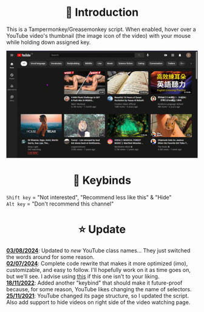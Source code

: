 <h1 align="center"> 📌 Introduction</h1>

This is a Tampermonkey/Greasemonkey script. When enabled, hover over a YouTube video's thumbnail (the image icon of the video) with your mouse while holding down assigned key.

![Preview](https://raw.githubusercontent.com/0x7FFFFFFFFFFFFFFF/I_am_not_interested_in_this_youtube_video/main/youtube.gif)

<h1 align="center"> 📜 Keybinds </h1>

`Shift key` = "Not interested", "Recommend less like this" & "Hide"  
`Alt key` = "Don't recommend this channel"  

<h1 align="center"> ⭐ Update </h1>

<ins>**03/08/2024**</ins>: Updated to *new* YouTube class names... They just switched the words around for some reason.  
<ins>**02/07/2024**</ins>: Complete code rewrite that makes it more optimized (imo), customizable, and easy to follow. I'll hopefully work on it as time goes on, but we'll see. I advise using [this](https://github.com/0x7FFFFFFFFFFFFFFF/I_am_not_interested_in_this_youtube_video) if this one isn't to your liking.  
<ins>**18/11/2022**</ins>: Added another "keybind" that should make it future-proof because, for some reason, YouTube likes changing the name of selectors.  
<ins>**25/11/2021**</ins>: YouTube changed its page structure, so I updated the script. Also add support to hide videos on right side of the video watching page.  
